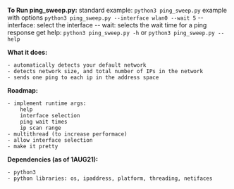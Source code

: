 **To Run ping_sweep.py:**
    standard example: `python3 ping_sweep.py`
    example with options `python3 ping_sweep.py --interface wlan0 --wait 5`
    -- interface: select the interface
    -- wait: selects the wait time for a ping response
    get help: `python3 ping_sweep.py -h` or `python3 ping_sweep.py --help`

**What it does:**

    - automatically detects your default network
    - detects network size, and total number of IPs in the network
    - sends one ping to each ip in the address space

**Roadmap:**

    - implement runtime args:
        help
        interface selection
        ping wait times
        ip scan range
    - multithread (to increase performace)
    - allow interface selection
    - make it pretty

**Dependencies (as of 1AUG21):**

    - python3
    - python libraries: os, ipaddress, platform, threading, netifaces
